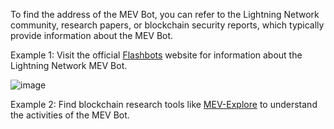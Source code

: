 To find the address of the MEV Bot, you can refer to the Lightning Network community, research papers, or blockchain security reports, which typically provide information about the MEV Bot.

Example 1: Visit the official [Flashbots](https://www.flashbots.net/) website for information about the Lightning Network MEV Bot.

![image](https://docs.codatta.io/~gitbook/image?url=https%3A%2F%2F1881594289-files.gitbook.io%2F%7E%2Ffiles%2Fv0%2Fb%2Fgitbook-x-prod.appspot.com%2Fo%2Fspaces%252F1R7hte14lgxgSWN8B4ik%252Fuploads%252FWq0HgaxN8ImnHhXfkXUs%252Fimage.png%3Falt%3Dmedia%26token%3D488f1e56-6835-4e36-a97c-183bdc6e4504&width=768&dpr=4&quality=100&sign=cc54df46&sv=1)


Example 2: Find blockchain research tools like [MEV-Explore](https://explore.flashbots.net/) to understand the activities of the MEV Bot.